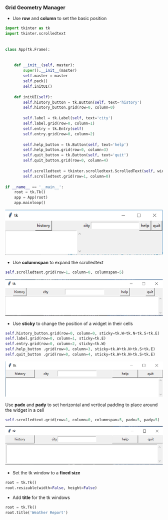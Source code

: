 ### Grid Geometry Manager

* Use **row** and **column** to set the basic position

```python
import tkinter as tk
import tkinter.scrolledtext


class App(tk.Frame):


    def __init__(self, master):
        super().__init__(master)
        self.master = master
        self.pack()
        self.initUI()

    def initUI(self):
        self.history_button = tk.Button(self, text='history')
        self.history_button.grid(row=0, column=0)

        self.label = tk.Label(self, text='city')
        self.label.grid(row=0, column=1)
        self.entry = tk.Entry(self)
        self.entry.grid(row=0, column=2)

        self.help_button = tk.Button(self, text='help')
        self.help_button.grid(row=0, column=3)
        self.quit_button = tk.Button(self, text='quit')
        self.quit_button.grid(row=0, column=4)

        self.scrolledtext = tkinter.scrolledtext.ScrolledText(self, width=30, height=5)
        self.scrolledtext.grid(row=1, column=0)

if __name__ == '__main__':
    root = tk.Tk()
    app = App(root)
    app.mainloop()
```
![](assets/ch2/grid0.PNG)

* Use **columnspan** to expand the scrolledtext

```python
self.scrolledtext.grid(row=1, column=0, columnspan=5)
```
![](assets/ch2/grid1.PNG)

* Use **sticky** to change the position of a widget in their cells

```python
self.history_button.grid(row=0, column=0, sticky=tk.W+tk.N+tk.S+tk.E)
self.label.grid(row=0, column=1, sticky=tk.E)
self.entry.grid(row=0, column=2, sticky=tk.W)
self.help_button .grid(row=0, column=3, sticky=tk.W+tk.N+tk.S+tk.E)
self.quit_button .grid(row=0, column=4, sticky=tk.W+tk.N+tk.S+tk.E)
```
![](assets/ch2/grid2.PNG)

Use **padx** and **pady** to set horizontal and vertical padding to place around the widget in a cell

```python
self.scrolledtext.grid(row=1, column=0, columnspan=5, padx=5, pady=5)
```
![](assets/ch2/grid3.PNG)

* Set the tk window to a **fixed size**

```python
root = tk.Tk()
root.resizable(width=False, height=False)
```
* Add **title** for the tk windows

```python
root = tk.Tk()
root.title('Weather Report')
```











